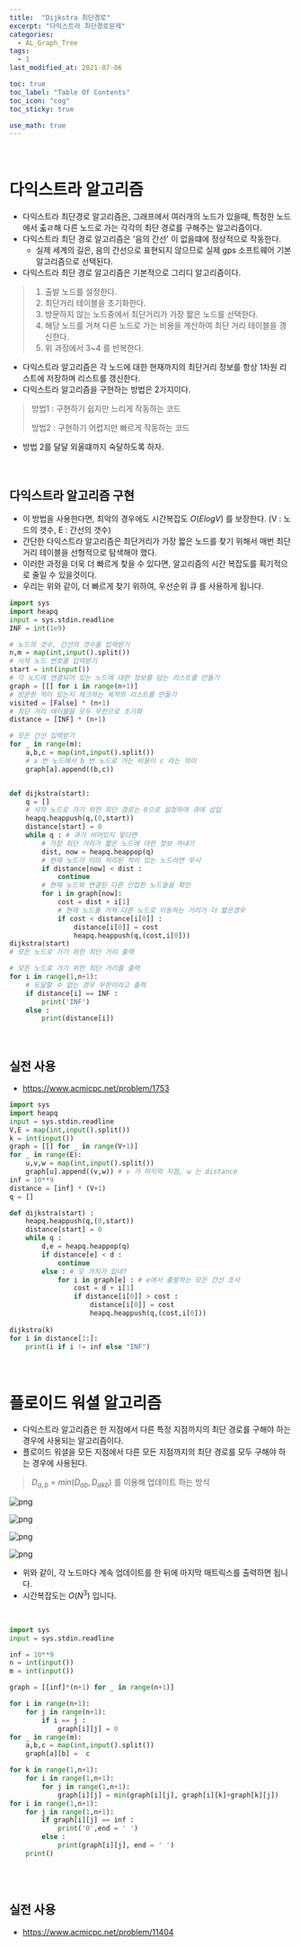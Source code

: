 ```yaml
---
title:  "Dijkstra 최단경로"
excerpt: "다익스트라 최단경로문제"
categories:
  - AL_Graph_Tree
tags:
  - 1
last_modified_at: 2021-07-06

toc: true
toc_label: "Table Of Contents"
toc_icon: "cog"
toc_sticky: true

use_math: true
---
```


<br>

# 다익스트라 알고리즘

- 다익스트라 최단경로 알고리즘은, 그래프에서 여러개의 노드가 있을때, 특정한 노드에서 춟ㄹ해 다른 노드로 가는 각각의 최단 경로를 구해주는 알고리즘이다. 
- 다익스트라 최단 경로 알고리즘은 '음의 간선' 이 없을떄에 정상적으로 작동한다.
  - 실제 세계의 길은, 음의 간선으로 표현되지 않으므로 실제 gps 소프트웨어 기본 알고리즘으로 선택된다. 
- 다익스트라 최단 경로 알고리즘은 기본적으로 그리디 알고리즘이다. 

> 1. 출발 노드를 설정한다.
> 2. 최단거리 테이블을 초기화한다.
> 3. 방문하지 않는 노드중에서 최단거리가 가장 짧은 노드를 선택한다.
> 4. 해당 노드를 거쳐 다른 노드로 가는 비용을 계산하여 최단 거리 테이블을 갱신한다.
> 5. 위 과정에서 3~4 를 반복한다. 

- 다익스트라 알고리즘은 각 노드에 대한 현재까지의 최단거리 정보를 항상 1차원 리스트에 저장하며 리스트를 갱신한다.
- 다익스트라 알고리즘을 구현하는 방법은 2가지이다. 

> 방법1 : 구현하기 쉽지만 느리게 작동하는 코드
>
> 방법2 : 구현하기 어렵지만 빠르게 작동하는 코드 

- 방법 2를 달달 외울떄까지 숙달하도록 하자. 

<BR>

## 다익스트라 알고리즘 구현

- 이 방법을 사용한다면, 최악의 경우에도 시간복잡도 $O(Elog V)$ 를 보장한다.  (V : 노드의 갯수, E : 간선의 갯수)
- 간단한 다익스트라 알고리즘은 최단거리가 가장 짧은 노드를 찾기 위해서 매번 최단 거리 테이블을 선형적으로 탐색해야 했다.
- 이러한 과정을 더욱 더 빠르게 찾을 수 있다면, 알고리즘의 시간 복잡도를 획기적으로 줄일 수 있을것이다. 
- 우리는 위와 같이, 더 빠르게 찾기 위하여, 우선순위 큐 를 사용하게 됩니다. 

```python
import sys
import heapq
input = sys.stdin.readline
INF = int(1e9)

# 노드의 갯수, 간선의 갯수를 입력받기
n,m = map(int,input().split())
# 시작 노드 번호를 입력받기
start = int(input())
# 각 노드에 연결되어 있는 노드에 대한 정보를 담는 리스트를 만들기
graph = [[] for i in range(n+1)]
# 방문한 적이 있는지 체크하는 목적의 리스트를 만들기
visited = [False] * (n+1)
# 최단 거리 테이블을 모두 무한으로 초기화
distance = [INF] * (n+1)

# 모든 간선 입력받기
for _ in range(m):
    a,b,c = map(int,input().split())
    # a 번 노드에서 b 번 노드로 가는 비용이 c 라는 의미
    graph[a].append((b,c))


def dijkstra(start):
    q = []
    # 시작 노드로 가기 위한 최단 경로는 0으로 설정하여 큐에 삽입
    heapq.heappush(q,(0,start))
    distance[start] = 0
    while q : # 큐가 비어있지 앟다면
        # 가장 최단 거리가 짧은 노드에 대한 정보 꺼내기
        dist, now = heapq.heappop(q)
        # 현재 노드가 이미 처리된 적이 있는 노드라면 무시
        if distance[now] < dist :
            continue
        # 현재 노드와 연결된 다른 인접한 노드들을 확인
        for i in graph[now]:
            cost = dist + i[1]
            # 현재 노드를 거쳐 다른 노드로 이동하는 거리가 더 짧은경우
            if cost < distance[i[0]] :
                distance[i[0]] = cost
                heapq.heappush(q,(cost,i[0]))
dijkstra(start)
# 모든 노드로 가기 위한 최단 거리 출력

# 모든 노드로 가기 위한 최단 거리를 출력
for i in range(1,n+1):
    # 도달할 수 없는 경우 무한이라고 출력
    if distance[i] == INF :
        print('INF')
    else :
        print(distance[i])
```

<br>

## 실전 사용

- <https://www.acmicpc.net/problem/1753>

```python
import sys
import heapq
input = sys.stdin.readline
V,E = map(int,input().split())
k = int(input())
graph = [[] for _ in range(V+1)]
for _ in range(E):
    u,v,w = map(int,input().split())
    graph[u].append((v,w)) # v 가 마지막 지점, w 는 distance
inf = 10**9
distance = [inf] * (V+1)
q = []

def dijkstra(start) :
    heapq.heappush(q,(0,start))
    distance[start] = 0
    while q :
        d,e = heapq.heappop(q)
        if distance[e] < d :
            continue
        else : # 오 가치가 있네?
            for i in graph[e] : # e에서 출발하는 모든 간선 조사
                cost = d + i[1]
                if distance[i[0]] > cost :
                    distance[i[0]] = cost
                    heapq.heappush(q,(cost,i[0]))
                    
dijkstra(k)
for i in distance[1:]:
    print(i if i != inf else "INF")
```

<br>

# 플로이드 워셜 알고리즘

- 다익스트라 알고리즘은 한 지점에서 다른 특정 지점까지의 최단 경로를 구해야 하는 경우에 사용되는 알고리즘이다.
- 플로이드 워셜을 모든 지점에서 다른 모든 지점까지의 최단 경로를 모두 구해야 하는 경우에 사용된다.

> $D_{a,b}$  = $min(D_{ab}, D_{akb})$ 를 이용해 업데이트 하는 방식

![png](/assets/images/Python/10_1.png)

![png](/assets/images/Python/10_2.png)

![png](/assets/images/Python/10_3.png)

![png](/assets/images/Python/10_4.png)

- 위와 같이, 각 노드마다 계속 업데이트를 한 뒤에 마지막 매트릭스를 출력하면 됩니다.
- 시간복잡도는 $O(N^3)$ 입니다. 

<br>

```python
import sys
input = sys.stdin.readline

inf = 10**9
n = int(input())
m = int(input())

graph = [[inf]*(n+1) for _ in range(n+1)]

for i in range(n+1):
    for j in range(n+1):
        if i == j :
            graph[i][j] = 0
for _ in range(m):
    a,b,c = map(int,input().split())
    graph[a][b] =  c

for k in range(1,n+1):
    for i in range(1,n+1):
        for j in range(1,n+1):
            graph[i][j] = min(graph[i][j], graph[i][k]+graph[k][j])
for i in range(1,n+1):
    for j in range(1,n+1):
        if graph[i][j] == inf :
            print('0',end = ' ')
        else :
            print(graph[i][j], end = ' ')
    print()
   
```

<br>

## 실전 사용

- <https://www.acmicpc.net/problem/11404>

